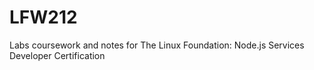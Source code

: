 # LFW212
Labs coursework and notes for The Linux Foundation: Node.js Services Developer Certification
